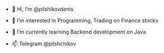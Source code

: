 - 👋 Hi, I’m @pilshikovdenis
- 👀 I’m interested in Programming, Trading on Finance stocks
- 🌱 I’m currently learning Backend development on Java

- 📫 Telegram @pilshchikov

<!---
pilshikovdenis/pilshikovdenis is a ✨ special ✨ repository because its `README.md` (this file) appears on your GitHub profile.
You can click the Preview link to take a look at your changes.
--->
